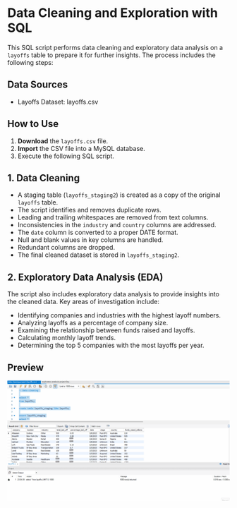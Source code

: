 # Data Cleaning and Exploration with SQL
This SQL script performs data cleaning and exploratory data analysis on a `layoffs` table to prepare it for further insights. The process includes the following steps:

## Data Sources
* Layoffs Dataset: layoffs.csv

## How to Use
1.  **Download** the `layoffs.csv` file.
2.  **Import** the CSV file into a MySQL database.
3.  Execute the following SQL script.

## 1. Data Cleaning

* A staging table (`layoffs_staging2`) is created as a copy of the original `layoffs` table.
* The script identifies and removes duplicate rows.
* Leading and trailing whitespaces are removed from text columns.
* Inconsistencies in the `industry` and `country` columns are addressed.
* The `date` column is converted to a proper DATE format.
* Null and blank values in key columns are handled.
* Redundant columns are dropped.
* The final cleaned dataset is stored in `layoffs_staging2`.

## 2. Exploratory Data Analysis (EDA)

The script also includes exploratory data analysis to provide insights into the cleaned data.  Key areas of investigation include:

* Identifying companies and industries with the highest layoff numbers.
* Analyzing layoffs as a percentage of company size.
* Examining the relationship between funds raised and layoffs.
* Calculating monthly layoff trends.
* Determining the top 5 companies with the most layoffs per year.

## Preview
![Project Demo](SQL_Cleaning_EDA.gif)

